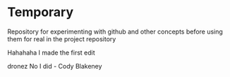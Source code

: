 # Temporary
Repository for experimenting with github and other concepts before using them for real in the project repository

Hahahaha I made the first edit

dronez
No I did - Cody Blakeney

